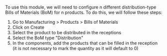 To use this module, we will need to configure n different
distribution-type Bills of Materials (BoM) for n products. To do this,
we will follow these steps:

1.  Go to Manufacturing \> Products \> Bills of Materials
2.  Click on Create
3.  Select the product to be distributed in the receptions
4.  Select the BoM type "Distribution"
5.  In the components, add the products that can be filled in the
    reception (it is not necessary to mark the quantity as it will
    default to 0)
